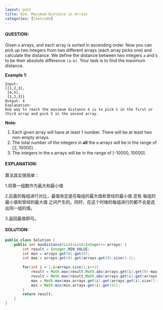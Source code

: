 ```yaml
---
layout: post
title: 624. Maximum Distance in Arrays
categories: [leetcode]
---
```


#### QUESTION:

Given `m` arrays, and each array is sorted in ascending order. Now you can pick up two integers from two different arrays (each array picks one) and calculate the distance. We define the distance between two integers `a` and `b` to be their absolute difference `|a-b|`. Your task is to find the maximum distance.

**Example 1:**

```
Input: 
[[1,2,3],
 [4,5],
 [1,2,3]]
Output: 4
Explanation: 
One way to reach the maximum distance 4 is to pick 1 in the first or third array and pick 5 in the second array.

```

**Note:**

1. Each given array will have at least 1 number. There will be at least two non-empty arrays.
2. The total number of the integers in **all** the `m` arrays will be in the range of [2, 10000].
3. The integers in the `m` arrays will be in the range of [-10000, 10000].

#### EXPLANATION:

算法其实很简单：

1.将第一组数作为最大和最小值

2.后面的每组进行对比，最值肯定是在每组的最大值和曾经的最小值  还有 每组的最小值和曾经的最大值 之间产生的。同时，在这个时候的每组进行的都不会是选出同一组的值。

3.返回最值即可。

#### SOLUTION:

```java
public class Solution {
    public int maxDistance(List<List<Integer>> arrays) {
        int result = Integer.MIN_VALUE;
        int min = arrays.get(0).get(0);
        int max = arrays.get(0).get(arrays.get(0).size()-1);
        
        for(int i = 1;i<arrays.size();i++){
            result = Math.max(result,Math.abs(arrays.get(i).get(0)-max));
            result = Math.max(result,Math.abs(arrays.get(i).get(arrays.get(i).size()-1)-min));
            max = Math.max(max,arrays.get(i).get(arrays.get(i).size()-1));
            min = Math.min(min,arrays.get(i).get(0));
        }
        return result;
    }
}
```


